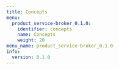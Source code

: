```yaml
---
title: Concepts
menu:
  product_service-broker_0.1.0:
    identifier: concepts
    name: Concepts
    weight: 20
menu_name: product_service-broker_0.1.0
info:
  version: 0.1.0
---
```


